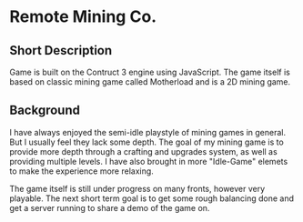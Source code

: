 # Remote Mining Co.

## Short Description

Game is built on the Contruct 3 engine using JavaScript. The game itself is based on classic mining game called Motherload and is a 2D mining game.

## Background

I have always enjoyed the semi-idle playstyle of mining games in general. But I usually feel they lack some depth. 
The goal of my mining game is to provide more depth through a crafting and upgrades system, as well as providing multiple levels. 
I have also brought in more "Idle-Game" elemets to make the experience more relaxing. 

The game itself is still under progress on many fronts, however very playable. The next short term goal is to get some rough balancing done and get a server running to share a demo of the game on. 

